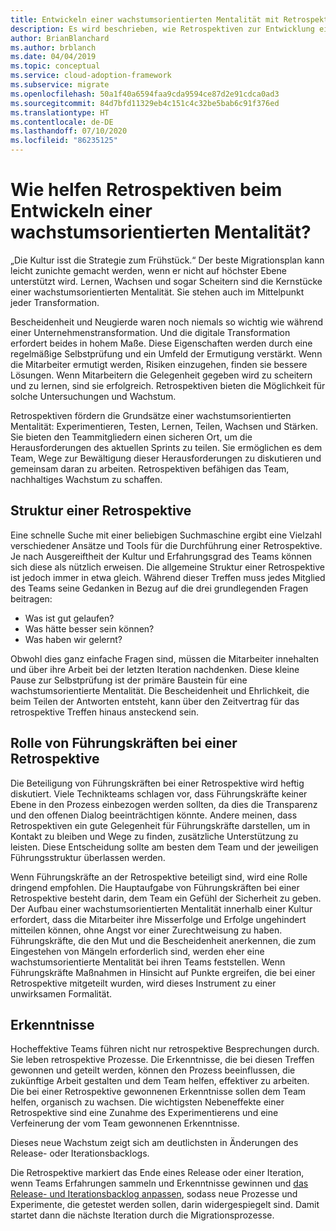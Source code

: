 ```yaml
---
title: Entwickeln einer wachstumsorientierten Mentalität mit Retrospektiven
description: Es wird beschrieben, wie Retrospektiven zur Entwicklung einer wachstumsorientierten Mentalität beitragen und Teams die Möglichkeit geben, für nachhaltiges Wachstum zu sorgen.
author: BrianBlanchard
ms.author: brblanch
ms.date: 04/04/2019
ms.topic: conceptual
ms.service: cloud-adoption-framework
ms.subservice: migrate
ms.openlocfilehash: 50a1f40a6594faa9cda9594ce87d2e91cdca0ad3
ms.sourcegitcommit: 84d7bfd11329eb4c151c4c32be5bab6c91f376ed
ms.translationtype: HT
ms.contentlocale: de-DE
ms.lasthandoff: 07/10/2020
ms.locfileid: "86235125"
---
```

# <a name="how-do-retrospectives-help-build-a-growth-mindset"></a>Wie helfen Retrospektiven beim Entwickeln einer wachstumsorientierten Mentalität?

„Die Kultur isst die Strategie zum Frühstück.“ Der beste Migrationsplan kann leicht zunichte gemacht werden, wenn er nicht auf höchster Ebene unterstützt wird. Lernen, Wachsen und sogar Scheitern sind die Kernstücke einer wachstumsorientierten Mentalität. Sie stehen auch im Mittelpunkt jeder Transformation.

Bescheidenheit und Neugierde waren noch niemals so wichtig wie während einer Unternehmenstransformation. Und die digitale Transformation erfordert beides in hohem Maße. Diese Eigenschaften werden durch eine regelmäßige Selbstprüfung und ein Umfeld der Ermutigung verstärkt. Wenn die Mitarbeiter ermutigt werden, Risiken einzugehen, finden sie bessere Lösungen. Wenn Mitarbeitern die Gelegenheit gegeben wird zu scheitern und zu lernen, sind sie erfolgreich. Retrospektiven bieten die Möglichkeit für solche Untersuchungen und Wachstum.

Retrospektiven fördern die Grundsätze einer wachstumsorientierten Mentalität: Experimentieren, Testen, Lernen, Teilen, Wachsen und Stärken. Sie bieten den Teammitgliedern einen sicheren Ort, um die Herausforderungen des aktuellen Sprints zu teilen. Sie ermöglichen es dem Team, Wege zur Bewältigung dieser Herausforderungen zu diskutieren und gemeinsam daran zu arbeiten. Retrospektiven befähigen das Team, nachhaltiges Wachstum zu schaffen.

## <a name="retrospective-structure"></a>Struktur einer Retrospektive

Eine schnelle Suche mit einer beliebigen Suchmaschine ergibt eine Vielzahl verschiedener Ansätze und Tools für die Durchführung einer Retrospektive. Je nach Ausgereiftheit der Kultur und Erfahrungsgrad des Teams können sich diese als nützlich erweisen. Die allgemeine Struktur einer Retrospektive ist jedoch immer in etwa gleich. Während dieser Treffen muss jedes Mitglied des Teams seine Gedanken in Bezug auf die drei grundlegenden Fragen beitragen:

- Was ist gut gelaufen?
- Was hätte besser sein können?
- Was haben wir gelernt?

Obwohl dies ganz einfache Fragen sind, müssen die Mitarbeiter innehalten und über ihre Arbeit bei der letzten Iteration nachdenken. Diese kleine Pause zur Selbstprüfung ist der primäre Baustein für eine wachstumsorientierte Mentalität. Die Bescheidenheit und Ehrlichkeit, die beim Teilen der Antworten entsteht, kann über den Zeitvertrag für das retrospektive Treffen hinaus ansteckend sein.

## <a name="leaderships-role-in-a-retrospective"></a>Rolle von Führungskräften bei einer Retrospektive

Die Beteiligung von Führungskräften bei einer Retrospektive wird heftig diskutiert. Viele Technikteams schlagen vor, dass Führungskräfte keiner Ebene in den Prozess einbezogen werden sollten, da dies die Transparenz und den offenen Dialog beeinträchtigen könnte. Andere meinen, dass Retrospektiven ein gute Gelegenheit für Führungskräfte darstellen, um in Kontakt zu bleiben und Wege zu finden, zusätzliche Unterstützung zu leisten. Diese Entscheidung sollte am besten dem Team und der jeweiligen Führungsstruktur überlassen werden.

Wenn Führungskräfte an der Retrospektive beteiligt sind, wird eine Rolle dringend empfohlen. Die Hauptaufgabe von Führungskräften bei einer Retrospektive besteht darin, dem Team ein Gefühl der Sicherheit zu geben. Der Aufbau einer wachstumsorientierten Mentalität innerhalb einer Kultur erfordert, dass die Mitarbeiter ihre Misserfolge und Erfolge ungehindert mitteilen können, ohne Angst vor einer Zurechtweisung zu haben. Führungskräfte, die den Mut und die Bescheidenheit anerkennen, die zum Eingestehen von Mängeln erforderlich sind, werden eher eine wachstumsorientierte Mentalität bei ihren Teams feststellen. Wenn Führungskräfte Maßnahmen in Hinsicht auf Punkte ergreifen, die bei einer Retrospektive mitgeteilt wurden, wird dieses Instrument zu einer unwirksamen Formalität.

## <a name="lessons-learned"></a>Erkenntnisse

Hocheffektive Teams führen nicht nur retrospektive Besprechungen durch. Sie leben retrospektive Prozesse. Die Erkenntnisse, die bei diesen Treffen gewonnen und geteilt werden, können den Prozess beeinflussen, die zukünftige Arbeit gestalten und dem Team helfen, effektiver zu arbeiten. Die bei einer Retrospektive gewonnenen Erkenntnisse sollen dem Team helfen, organisch zu wachsen. Die wichtigsten Nebeneffekte einer Retrospektive sind eine Zunahme des Experimentierens und eine Verfeinerung der vom Team gewonnenen Erkenntnisse.

Dieses neue Wachstum zeigt sich am deutlichsten in Änderungen des Release- oder Iterationsbacklogs.

Die Retrospektive markiert das Ende eines Release oder einer Iteration, wenn Teams Erfahrungen sammeln und Erkenntnisse gewinnen und [das Release- und Iterationsbacklog anpassen](../assess/release-iteration-backlog.md), sodass neue Prozesse und Experimente, die getestet werden sollen, darin widergespiegelt sind. Damit startet dann die nächste Iteration durch die Migrationsprozesse.

